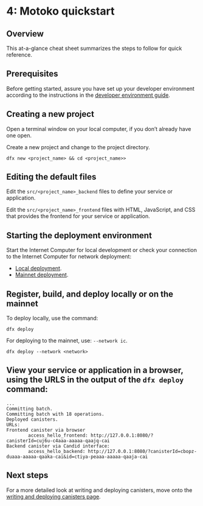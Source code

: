 # 4: Motoko quickstart

## Overview

This at-a-glance cheat sheet summarizes the steps to follow for quick reference.

## Prerequisites

Before getting started, assure you have set up your developer environment according to the instructions in the [developer environment guide](./dev-env.md).

## Creating a new project

Open a terminal window on your local computer, if you don’t already have one open.

Create a new project and change to the project directory.

```
dfx new <project_name> && cd <project_name>>
```

## Editing the default files

Edit the `src/<project_name>_backend` files to define your service or application.

Edit the `src/<project_name>_frontend` files with HTML, JavaScript, and CSS that provides the frontend for your service or application.

## Starting the deployment environment

Start the Internet Computer for local development or check your connection to the Internet Computer for network deployment:
- [Local deployment](/docs/current/developer-docs/getting-started/deploy/local).
- [Mainnet deployment](/docs/current/developer-docs/getting-started/deploy/mainnet).

## Register, build, and deploy locally or on the mainnet 

To deploy locally, use the command:

```
dfx deploy
```

For deploying to the mainnet, use: `--network ic`.

```
dfx deploy --network <network>
```

## View your service or application in a browser, using the URLS in the output of the `dfx deploy` command:

```
...
Committing batch.
Committing batch with 18 operations.
Deployed canisters.
URLs:
Frontend canister via browser
        access_hello_frontend: http://127.0.0.1:8080/?canisterId=cuj6u-c4aaa-aaaaa-qaajq-cai
Backend canister via Candid interface:
        access_hello_backend: http://127.0.0.1:8080/?canisterId=cbopz-duaaa-aaaaa-qaaka-cai&id=ctiya-peaaa-aaaaa-qaaja-cai
```

## Next steps

For a more detailed look at writing and deploying canisters, move onto the [writing and deploying canisters page](deploying.md).